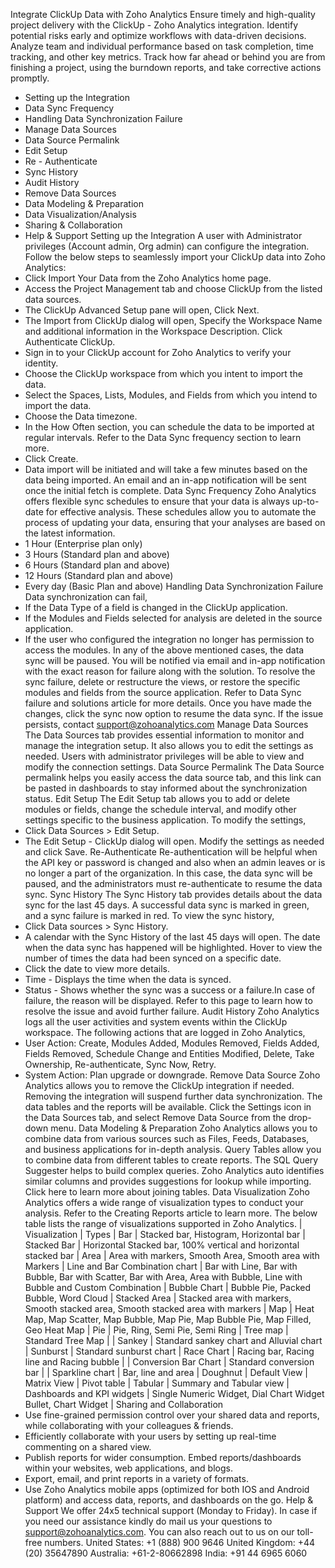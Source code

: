 Integrate ClickUp Data with Zoho Analytics
Ensure timely and high-quality project delivery with the ClickUp - Zoho Analytics integration. Identify potential risks early and optimize workflows with data-driven decisions. Analyze team and individual performance based on task completion, time tracking, and other key metrics. Track how far ahead or behind you are from finishing a project, using the burndown reports, and take corrective actions promptly.
- Setting up the Integration
- Data Sync Frequency
- Handling Data Synchronization Failure
- Manage Data Sources
- Data Source Permalink
- Edit Setup
- Re - Authenticate
- Sync History
- Audit History
- Remove Data Sources
- Data Modeling & Preparation
- Data Visualization/Analysis
- Sharing & Collaboration
- Help & Support
Setting up the Integration
A user with Administrator privileges (Account admin, Org admin) can configure the integration.
Follow the below steps to seamlessly import your ClickUp data into Zoho Analytics:
- Click Import Your Data from the Zoho Analytics home page.
- Access the Project Management tab and choose ClickUp from the listed data sources.
- The ClickUp Advanced Setup pane will open, Click Next.
- The Import from ClickUp dialog will open, Specify the Workspace Name and additional information in the Workspace Description. Click Authenticate ClickUp.
- Sign in to your ClickUp account for Zoho Analytics to verify your identity.
- Choose the ClickUp workspace from which you intent to import the data.
- Select the Spaces, Lists, Modules, and Fields from which you intend to import the data.
- Choose the Data timezone.
- In the How Often section, you can schedule the data to be imported at regular intervals. Refer to the Data Sync frequency section to learn more.
- Click Create.
- Data import will be initiated and will take a few minutes based on the data being imported. An email and an in-app notification will be sent once the initial fetch is complete.
Data Sync Frequency
Zoho Analytics offers flexible sync schedules to ensure that your data is always up-to-date for effective analysis. These schedules allow you to automate the process of updating your data, ensuring that your analyses are based on the latest information.
- 1 Hour (Enterprise plan only)
- 3 Hours (Standard plan and above)
- 6 Hours (Standard plan and above)
- 12 Hours (Standard plan and above)
- Every day (Basic Plan and above)
Handling Data Synchronization Failure
Data synchronization can fail,
- If the Data Type of a field is changed in the ClickUp application.
- If the Modules and Fields selected for analysis are deleted in the source application.
- If the user who configured the integration no longer has permission to access the modules.
In any of the above mentioned cases, the data sync will be paused. You will be notified via email and in-app notification with the exact reason for failure along with the solution.
To resolve the sync failure, delete or restructure the views, or restore the specific modules and fields from the source application. Refer to Data Sync failure and solutions article for more details.
Once you have made the changes, click the sync now option to resume the data sync. If the issue persists, contact support@zohoanalytics.com
Manage Data Sources
The Data Sources tab provides essential information to monitor and manage the integration setup. It also allows you to edit the settings as needed. Users with administrator privileges will be able to view and modify the connection settings.
Data Source Permalink
The Data Source permalink helps you easily access the data source tab, and this link can be pasted in dashboards to stay informed about the synchronization status.
Edit Setup
The Edit Setup tab allows you to add or delete modules or fields, change the schedule interval, and modify other settings specific to the business application.
To modify the settings,
- Click Data Sources > Edit Setup.
- The Edit Setup - ClickUp dialog will open. Modify the settings as needed and click Save.
Re-Authenticate
Re-authentication will be helpful when the API key or password is changed and also when an admin leaves or is no longer a part of the organization. In this case, the data sync will be paused, and the administrators must re-authenticate to resume the data sync.
Sync History
The Sync History tab provides details about the data sync for the last 45 days. A successful data sync is marked in green, and a sync failure is marked in red.
To view the sync history,
- Click Data sources > Sync History.
- A calendar with the Sync History of the last 45 days will open. The date when the data sync has happened will be highlighted. Hover to view the number of times the data had been synced on a specific date.
- Click the date to view more details.
- Time - Displays the time when the data is synced.
- Status - Shows whether the sync was a success or a failure.In case of failure, the reason will be displayed. Refer to this page to learn how to resolve the issue and avoid further failure.
Audit History
Zoho Analytics logs all the user activities and system events within the ClickUp workspace. The following actions that are logged in Zoho Analytics,
- User Action: Create, Modules Added, Modules Removed, Fields Added, Fields Removed, Schedule Change and Entities Modified, Delete, Take Ownership, Re-authenticate, Sync Now, Retry.
- System Action: Plan upgrade or downgrade.
Remove Data Source
Zoho Analytics allows you to remove the ClickUp integration if needed. Removing the integration will suspend further data synchronization. The data tables and the reports will be available.
Click the Settings icon in the Data Sources tab, and select Remove Data Source from the drop-down menu.
Data Modeling & Preparation
Zoho Analytics allows you to combine data from various sources such as Files, Feeds, Databases, and business applications for in-depth analysis. Query Tables allow you to combine data from different tables to create reports. The SQL Query Suggester helps to build complex queries.
Zoho Analytics auto identifies similar columns and provides suggestions for lookup while importing. Click here to learn more about joining tables.
Data Visualization
Zoho Analytics offers a wide range of visualization types to conduct your analysis. Refer to the Creating Reports article to learn more. The below table lists the range of visualizations supported in Zoho Analytics.
| Visualization | Types |
Bar | Stacked bar, Histogram, Horizontal bar |
Stacked Bar | Horizontal Stacked bar, 100% vertical and horizontal stacked bar |
Area | Area with markers, Smooth Area, Smooth area with Markers |
Line and Bar Combination chart | Bar with Line, Bar with Bubble, Bar with Scatter, Bar with Area, Area with Bubble, Line with Bubble and Custom Combination |
Bubble Chart | Bubble Pie, Packed Bubble, Word Cloud |
Stacked Area | Stacked area with markers, Smooth stacked area, Smooth stacked area with markers |
Map | Heat Map, Map Scatter, Map Bubble, Map Pie, Map Bubble Pie, Map Filled, Geo Heat Map |
Pie | Pie, Ring, Semi Pie, Semi Ring |
Tree map | Standard Tree Map |
| Sankey | Standard sankey chart and Alluvial chart |
Sunburst | Standard sunburst chart |
Race Chart | Racing bar, Racing line and Racing bubble |
| Conversion Bar Chart | Standard conversion bar |
| Sparkline chart | Bar, line and area |
Doughnut | Default View |
Matrix View | Pivot table |
Tabular | Summary and Tabular view |
Dashboards and KPI widgets | Single Numeric Widget, Dial Chart Widget Bullet, Chart Widget |
Sharing and Collaboration
- Use fine-grained permission control over your shared data and reports, while collaborating with your colleagues & friends.
- Efficiently collaborate with your users by setting up real-time commenting on a shared view.
- Publish reports for wider consumption. Embed reports/dashboards within your websites, web applications, and blogs.
- Export, email, and print reports in a variety of formats.
- Use Zoho Analytics mobile apps (optimized for both IOS and Android platform) and access data, reports, and dashboards on the go.
Help & Support
We offer 24x5 technical support (Monday to Friday). In case if you need our assistance kindly do mail us your questions to support@zohoanalytics.com.
You can also reach out to us on our toll-free numbers.
United States: +1 (888) 900 9646
United Kingdom: +44 (20) 35647890
Australia: +61-2-80662898
India: +91 44 6965 6060